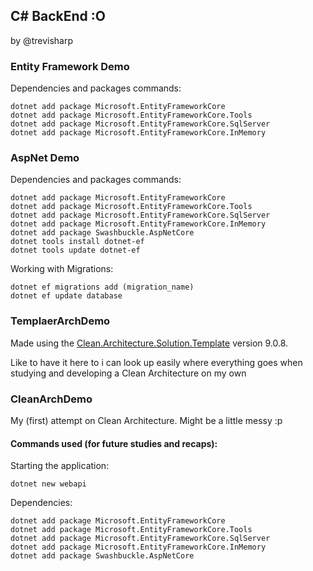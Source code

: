 ## C# BackEnd :O
by @trevisharp

### Entity Framework Demo 

Dependencies and packages commands:

```
dotnet add package Microsoft.EntityFrameworkCore
dotnet add package Microsoft.EntityFrameworkCore.Tools
dotnet add package Microsoft.EntityFrameworkCore.SqlServer
dotnet add package Microsoft.EntityFrameworkCore.InMemory
```

### AspNet Demo 

Dependencies and packages commands:

```
dotnet add package Microsoft.EntityFrameworkCore
dotnet add package Microsoft.EntityFrameworkCore.Tools
dotnet add package Microsoft.EntityFrameworkCore.SqlServer
dotnet add package Microsoft.EntityFrameworkCore.InMemory
dotnet add package Swashbuckle.AspNetCore
dotnet tools install dotnet-ef
dotnet tools update dotnet-ef
```

Working with Migrations:
```
dotnet ef migrations add (migration_name)
dotnet ef update database
```


### TemplaerArchDemo

Made using the [Clean.Architecture.Solution.Template](https://github.com/jasontaylordev/CleanArchitecture) version 9.0.8.

Like to have it here to i can look up easily where everything goes when studying and developing a Clean Architecture on my own 

### CleanArchDemo

My (first) attempt on Clean Architecture. Might be a little messy :p

#### Commands used (for future studies and recaps):


Starting the application:

```
dotnet new webapi
```

Dependencies:
```
dotnet add package Microsoft.EntityFrameworkCore
dotnet add package Microsoft.EntityFrameworkCore.Tools
dotnet add package Microsoft.EntityFrameworkCore.SqlServer
dotnet add package Microsoft.EntityFrameworkCore.InMemory
dotnet add package Swashbuckle.AspNetCore
```
